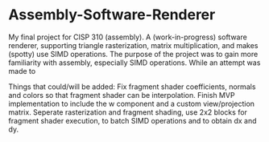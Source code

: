 # Assembly-Software-Renderer
My final project for CISP 310 (assembly).
A (work-in-progress) software renderer, supporting triangle rasterization, matrix multiplication, and makes (spotty) use SIMD operations. 
The purpose of the project was to gain more familiarity with assembly, especially SIMD operations. While an attempt was made to 


Things that could/will be added:
Fix fragment shader coefficients, normals and colors so that fragment shader can be interpolation.
Finish MVP implementation to include the w component and a custom view/projection matrix.
Seperate rasterization and fragment shading, use 2x2 blocks for fragment shader execution, to batch SIMD operations and to obtain dx and dy.

